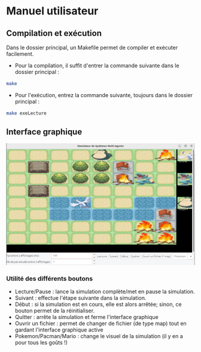 # Manuel utilisateur


## Compilation et exécution
Dans le dossier principal, un Makefile permet de compiler et exécuter facilement. 
- Pour la compilation, il suffit d'entrer la commande suivante dans le dossier principal :

```bash
make 
```
- Pour l'exécution, entrez la commande suivante, toujours dans le dossier principal :
```bash
make exeLecture
```

## Interface graphique

![](image0.png)

### Utilité des différents boutons

- Lecture/Pause : lance la simulation complète/met en pause la simulation.
- Suivant : effectue l'étape suivante dans la simulation.
- Début : si la simulation est en cours, elle est alors arrêtée; sinon, ce bouton permet de la réinitialiser.
- Quitter : arrête la simulation et ferme l'interface graphique
- Ouvrir un fichier : permet de changer de fichier (de type map) tout en gardant l'interface graphique active
- Pokemon/Pacman/Mario : change le visuel de la simulation (il y en a pour tous les goûts !)
